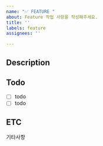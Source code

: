 ```yaml
---
name: "✅ FEATURE "
about: Feature 작업 사항을 작성해주세요.
title: ''
labels: feature
assignees: ''

---
```


## Description

## Todo
- [ ] todo
- [ ] todo

## ETC
기타사항
